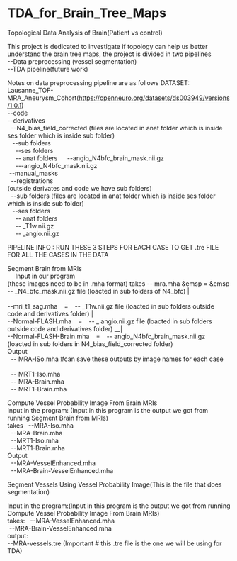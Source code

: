 # TDA_for_Brain_Tree_Maps
Topological Data Analysis of Brain(Patient vs control)

This project is dedicated to investigate if topology can help us better understand the brain tree maps, 
the project is divided in two pipelines <br />
--Data preprocessing (vessel segmentation)<br />
--TDA pipeline(future work)<br />

Notes on data preprocessing pipeline are as follows 
DATASET: Lausanne_TOF-MRA_Aneurysm_Cohort(https://openneuro.org/datasets/ds003949/versions/1.0.1) <br />
         --code<br />
         --derivatives<br />
          &nbsp; --N4_bias_field_corrected (files are located in anat folder which is inside ses folder which is inside sub folder)<br/>
          &ensp;  --sub folders<br/>
          &emsp;  --ses folders<br/>
           &emsp;   -- anat folders
                &emsp; --angio_N4bfc_brain_mask.nii.gz<br/>
                &emsp;   ---angio_N4bfc_mask.nii.gz<br/>
            &nbsp;--manual_masks</br>
          &nbsp; --registrations<br/>
(outside derivates and code we have sub folders)<br/>
        &nbsp; --sub folders (files are located in anat folder which is inside ses folder which is inside sub folder)<br/>
         &ensp;   --ses folders<br/>
            &emsp;   -- anat folders<br/>
             &emsp;    -- _T1w.nii.gz<br/>
              &emsp;   -- _angio.nii.gz<br/>

PIPELINE INFO : RUN THESE 3 STEPS FOR EACH CASE TO GET .tre FILE FOR ALL THE CASES IN THE DATA <br/>

Segment Brain from MRIs<br/>
                     &emsp;     Input in our program<br/>
                                                (these images need to be in .mha format)
takes -- mra.mha    &emsp              =     &emsp        -- _N4_bfc_mask.nii.gz file  (loacted in sub folders of N4_bfc)                       |      <br/>                                 
      --mri_t1_sag.mha     &ensp;       =     &ensp;        -- _T1w.nii.gz file  (loacted in sub folders outside code and derivatives folder)     | <br/>
      --Normal-FLASH.mha     &ensp;     =    &ensp;         -- _ angio.nii.gz file (loacted in sub folders outside code and derivatives folder) __|<br/>
      --Normal-FLASH-Brain.mha &ensp;   =     &ensp;        -- angio_N4bfc_brain_mask.nii.gz (loacted in sub folders in N4_bias_field_corrected folder) <br/>
Output<br/>
  &nbsp;    -- MRA-ISo.mha     #can save these outputs by image names for each case   <br/>                      
  &nbsp;    -- MRT1-Iso.mha<br/>
   &nbsp;   -- MRA-Brain.mha<br/>
   &nbsp;   -- MRT1-Brain.mha<br/>


Compute Vessel Probability Image From Brain MRIs<br/>
Input in the program: (Input in this program is the output we got from running Segment Brain from MRIs)<br/>
 takes &nbsp;  --MRA-Iso.mha<br/>
     &nbsp;    --MRA-Brain.mha<br/>
      &nbsp;   --MRT1-Iso.mha<br/>
       &nbsp;  --MRT1-Brain.mha<br/>
Output<br/>
    &nbsp;    --MRA-VesselEnhanced.mha<br/>
     &nbsp;   --MRA-Brain-VesselEnhanced.mha<br/>

Segment Vessels Using Vessel Probability Image(This is the file that does segmentation)<br/>

Input in the program:(Input in this program is the output we got from running Compute Vessel Probability Image From Brain MRIs)<br/>
 takes: &nbsp; --MRA-VesselEnhanced.mha<br/>
         &nbsp;--MRA-Brain-VesselEnhanced.mha<br/>
output: <br/>
       --MRA-vessels.tre (Important # this .tre file is the one we will be using for TDA)<br/>
 
